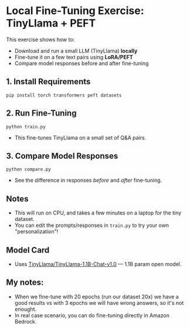 # Local Fine-Tuning Exercise: TinyLlama + PEFT

This exercise shows how to:

- Download and run a small LLM (TinyLlama) **locally**
- Fine-tune it on a few text pairs using **LoRA/PEFT**
- Compare model responses before and after fine-tuning

## 1. Install Requirements

```
pip install torch transformers peft datasets
```

## 2. Run Fine-Tuning

```
python train.py
```

- This fine-tunes TinyLlama on a small set of Q&A pairs.

## 3. Compare Model Responses

```
python compare.py
```

- See the difference in responses _before_ and _after_ fine-tuning.

## Notes

- This will run on CPU, and takes a few minutes on a laptop for the tiny dataset.
- You can edit the prompts/responses in `train.py` to try your own "personalization"!

## Model Card

- Uses [TinyLlama/TinyLlama-1.1B-Chat-v1.0](https://huggingface.co/TinyLlama/TinyLlama-1.1B-Chat-v1.0) — 1.1B param open model.

## My notes:

- When we fine-tune with 20 epochs (run our dataset 20x) we have a good results vs with 3 epochs we will have wrong answers, so it's not enought.
- In real case scenario, you can do fine-tuning directly in Amazon Bedrock.

